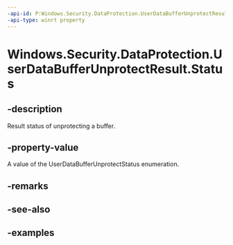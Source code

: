 ```yaml
---
-api-id: P:Windows.Security.DataProtection.UserDataBufferUnprotectResult.Status
-api-type: winrt property
---
```


<!-- Property syntax.
public UserDataBufferUnprotectStatus Status { get; }
-->

# Windows.Security.DataProtection.UserDataBufferUnprotectResult.Status

## -description
Result status of unprotecting a buffer.

## -property-value
A value of the UserDataBufferUnprotectStatus enumeration.

## -remarks

## -see-also

## -examples

